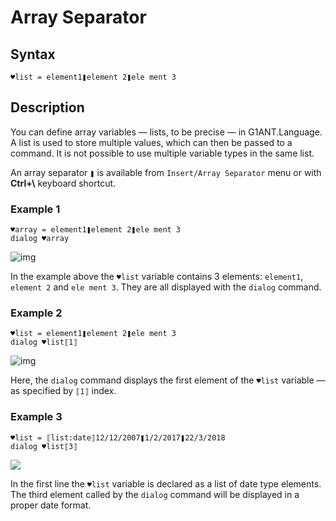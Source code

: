 # Array Separator

## Syntax

```G1ANT
♥list = element1❚element 2❚ele ment 3
```

## Description

You can define array variables — lists, to be precise — in G1ANT.Language. A list is used to store multiple values, which can then be passed to a command. It is not possible to use multiple variable types in the same list.

An array separator `❚` is available from `Insert/Array Separator` menu or with **Ctrl+\\** keyboard shortcut.

### Example 1

```G1ANT
♥array = element1❚element 2❚ele ment 3
dialog ♥array
```

![img](/-assets/2018-01-04-array-separator_v1.jpg)

In the example above the `♥list` variable contains 3 elements: `element1`, `element 2` and `ele ment 3`. They are all displayed with the `dialog` command.

### Example 2

```G1ANT
♥list = element1❚element 2❚ele ment 3
dialog ♥list⟦1⟧
```

![img](/-assets/2018-01-04-array-separator-2_v1.jpg)

Here, the `dialog` command displays the first element of the `♥list` variable — as specified by `⟦1⟧` index.

### Example 3

```G1ANT
♥list = ⟦list:date⟧12/12/2007❚1/2/2017❚22/3/2018
dialog ♥list⟦3⟧
```

![](/-assets/array3.png)

In the first line the `♥list` variable is declared as a list of date type elements. The third element called by the `dialog` command will be displayed in a proper date format.
